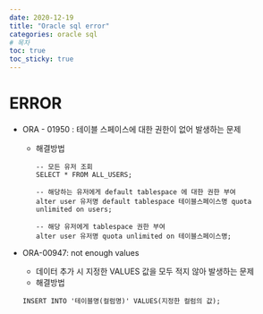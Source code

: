 ```yaml
---
date: 2020-12-19
title: "Oracle sql error"
categories: oracle sql
# 목차
toc: true  
toc_sticky: true 
---
```

# ERROR
- ORA - 01950 : 테이블 스페이스에 대한 권한이 없어 발생하는 문제
  - 해결방법
    ```
    -- 모든 유저 조회
    SELECT * FROM ALL_USERS;

    -- 해당하는 유저에게 default tablespace 에 대한 권한 부여
    alter user 유저명 default tablespace 테이블스페이스명 quota unlimited on users;
    
    -- 해당 유저에게 tablespace 권한 부여
    alter user 유저명 quota unlimited on 테이블스페이스명;
    ```
  
- ORA-00947: not enough values
  - 데이터 추가 시 지정한 VALUES 값을 모두 적지 않아 발생하는 문제
  - 해결방법
  ```
  INSERT INTO '테이블명(컬럼명)' VALUES(지정한 컬럼의 값);
  ```